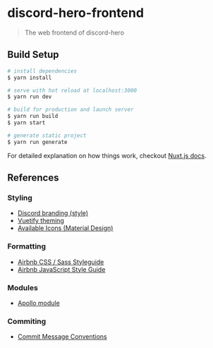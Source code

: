 # discord-hero-frontend

> The web frontend of discord-hero

## Build Setup

``` bash
# install dependencies
$ yarn install

# serve with hot reload at localhost:3000
$ yarn run dev

# build for production and launch server
$ yarn run build
$ yarn start

# generate static project
$ yarn run generate
```

For detailed explanation on how things work, checkout [Nuxt.js docs](https://nuxtjs.org).

## References
### Styling
- [Discord branding (style)](https://discordapp.com/branding)
- [Vuetify theming](https://vuetifyjs.com/en/framework/theme)
- [Available Icons (Material Design)](https://material.io/tools/icons/?search=apps&style=baseline0)
### Formatting
- [Airbnb CSS / Sass Styleguide](https://github.com/airbnb/css)
- [Airbnb JavaScript Style Guide](https://github.com/airbnb/javascript)
### Modules
- [Apollo module](https://github.com/nuxt-community/apollo-module)
### Commiting
- [Commit Message Conventions](https://gist.github.com/stephenparish/9941e89d80e2bc58a153)
